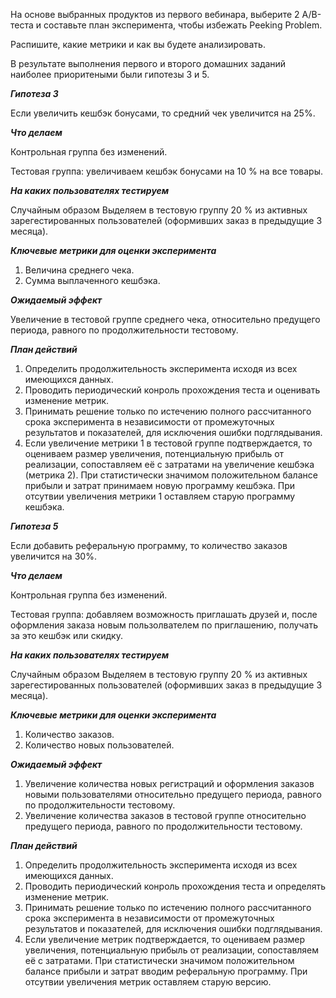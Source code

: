 На основе выбранных продуктов из первого вебинара, выберите 2 A/B-теста и составьте план эксперимента, чтобы избежать Peeking Problem.

Распишите, какие метрики и как вы будете анализировать.

В результате выполнения первого и второго домашних заданий наиболее приоритеными были гипотезы 3 и 5.

***Гипотеза 3***

Если увеличить кешбэк бонусами, то средний чек увеличится на 25%.

***Что делаем***

Контрольная группа без изменений.

Тестовая группа: увеличиваем кешбэк бонусами на 10 % на все товары.

***На каких пользователях тестируем***

Случайным образом Выделяем в тестовую группу 20 % из активных зарегестированных пользователей (оформивших заказ в предыдущие 3 месяца).

***Ключевые метрики для оценки эксперимента***

1. Величина среднего чека.
2. Сумма выплаченного кешбэка.

***Ожидаемый эффект***

Увеличение в тестовой группе среднего чека, относительно предущего периода, равного по продолжительности тестовому. 

***План действий***

1. Определить продолжительность эксперимента исходя из всех имеющихся данных.
2. Проводить периодический конроль прохождения теста и оценивать изменение метрик.
3. Принимать решение только по истечению полного рассчитанного срока эксперимента в независимости от промежуточных результатов и показателей, для исключения ошибки подглядывания.
4. Если увеличение метрики 1 в тестовой группе подтверждается, то оцениваем размер увеличения, потенциальную прибыль от реализации, сопоставляем её с затратами на увеличение кешбэка (метрика 2). При статистически значимом положительном балансе прибыли  и затрат принимаем новую программу кешбэка. 
При отсутвии увеличения метрики 1 оставляем старую программу кешбэка.

***Гипотеза 5***

Если добавить реферальную программу, то количество заказов увеличится на 30%.

***Что делаем***

Контрольная группа без изменений.

Тестовая группа: добавляем возможность приглашать друзей и, после оформления заказа новым пользолвателем по приглашению, получать за это кешбэк или скидку.

***На каких пользователях тестируем***

Случайным образом Выделяем в тестовую группу 20 % из активных зарегестированных пользователей (оформивших заказ в предыдущие 3 месяца).

***Ключевые метрики для оценки эксперимента***

1. Количество заказов.
2. Количество новых пользователей.

***Ожидаемый эффект***

1. Увеличение количества новых регистраций и оформления заказов новыми пользователями относительно предущего периода, равного по продолжительности тестовому. 
2. Увеличение количества заказов в тестовой группе относительно предущего периода, равного по продолжительности тестовому. 

***План действий***

1. Определить продолжительность эксперимента исходя из всех имеющихся данных.
2. Проводить периодический конроль прохождения теста и определять изменение метрик.
3. Принимать решение только по истечению полного рассчитанного срока эксперимента в независимости от промежуточных результатов и показателей, для исключения ошибки подглядывания.
4. Если увеличение метрик подтверждается, то оцениваем размер увеличения, потенциальную прибыль от реализации, сопоставляем её с затратами. 
При статистически значимом положительном балансе прибыли и затрат вводим реферальную программу. 
При отсутвии увеличения метрик оставляем старую версию.